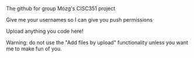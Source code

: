 The github for group Mózg's CISC351 project 

Give me your usernames so I can give you push permissions

Upload anything you code here! 

Warning: do not use the "Add files by upload" functionality unless you want me to make fun of you. 